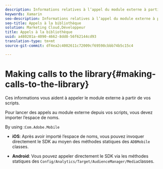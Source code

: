```yaml
---
description: Informations relatives à l’appel du module externe à partir des scripts.
keywords: Xamarin
seo-description: Informations relatives à l’appel du module externe à partir des scripts.
seo-title: Appels à la bibliothèque
solution: Marketing Cloud,Développeur
title: Appels à la bibliothèque
uuid: a480201a-4090-4662-8dd8-56f62144cd93
translation-type: tm+mt
source-git-commit: df4ea2c4002611c72009cf69598cbbb74b5c15c4

---
```



# Making calls to the library{#making-calls-to-the-library}

Ces informations vous aident à appeler le module externe à partir de vos scripts.

Pour lancer des appels au module externe depuis vos scripts, vous devez importer l’espace de noms.

By using :`Com.Adobe.Mobile`

* **iOS**: Après avoir importé l’espace de noms, vous pouvez invoquer directement le SDK au moyen des méthodes statiques des `ADBMobile` classes.

* **Android**: Vous pouvez appeler directement le SDK via les méthodes statiques des `Config/Analytics/Target/AudienceManager/Media`classes.

